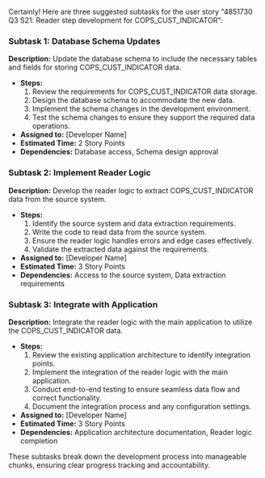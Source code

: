 Certainly! Here are three suggested subtasks for the user story "4851730 Q3 S21: Reader step development for COPS_CUST_INDICATOR":

### Subtask 1: Database Schema Updates
**Description:** Update the database schema to include the necessary tables and fields for storing COPS_CUST_INDICATOR data.
- **Steps:**
  1. Review the requirements for COPS_CUST_INDICATOR data storage.
  2. Design the database schema to accommodate the new data.
  3. Implement the schema changes in the development environment.
  4. Test the schema changes to ensure they support the required data operations.
- **Assigned to:** [Developer Name]
- **Estimated Time:** 2 Story Points
- **Dependencies:** Database access, Schema design approval

### Subtask 2: Implement Reader Logic
**Description:** Develop the reader logic to extract COPS_CUST_INDICATOR data from the source system.
- **Steps:**
  1. Identify the source system and data extraction requirements.
  2. Write the code to read data from the source system.
  3. Ensure the reader logic handles errors and edge cases effectively.
  4. Validate the extracted data against the requirements.
- **Assigned to:** [Developer Name]
- **Estimated Time:** 3 Story Points
- **Dependencies:** Access to the source system, Data extraction requirements

### Subtask 3: Integrate with Application
**Description:** Integrate the reader logic with the main application to utilize the COPS_CUST_INDICATOR data.
- **Steps:**
  1. Review the existing application architecture to identify integration points.
  2. Implement the integration of the reader logic with the main application.
  3. Conduct end-to-end testing to ensure seamless data flow and correct functionality.
  4. Document the integration process and any configuration settings.
- **Assigned to:** [Developer Name]
- **Estimated Time:** 3 Story Points
- **Dependencies:** Application architecture documentation, Reader logic completion

These subtasks break down the development process into manageable chunks, ensuring clear progress tracking and accountability.
